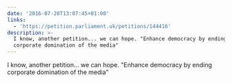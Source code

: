 ```yaml
---
date: '2016-07-20T13:07:45+01:00'
links:
  - 'https://petition.parliament.uk/petitions/144416'
description: >-
  I know, another petition... we can hope. "Enhance democracy by ending
  corporate domination of the media"
---
```

I know, another petition... we can hope. "Enhance democracy by ending corporate domination of the media" 
